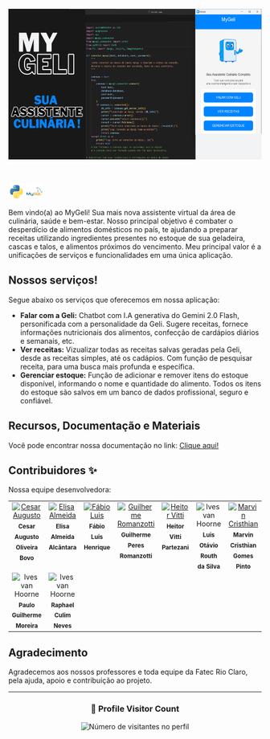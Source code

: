 <p align="center">
  <a href="https://codesandbox.io">
    <img src="https://raw.githubusercontent.com/FoodYze/MyGeli/refs/heads/main/GELI.png" height="300px">
  </a>
</p>

&nbsp;

<code><img height="32" src="https://github.com/devicons/devicon/blob/master/icons/python/python-original.svg" alt="Python"/></code>
<code><img height="32" src="https://github.com/devicons/devicon/blob/master/icons/mysql/mysql-original-wordmark.svg" alt="MySQL"/></code>

Bem vindo(a) ao MyGeli! 
Sua mais nova assistente virtual da área de culinária, saúde e bem-estar. Nosso principal objetivo é combater o desperdício de alimentos domésticos no país, te
ajudando a preparar receitas utilizando ingredientes presentes no estoque de sua geladeira, cascas e talos, e alimentos próximos do vencimento. Meu principal valor
é a unificações de serviços e funcionalidades em uma única aplicação.

## Nossos serviços!

Segue abaixo os serviços que oferecemos em nossa aplicação:

- <b>Falar com a Geli:</b> Chatbot com I.A generativa do Gemini 2.0 Flash, personificada com a personalidade da Geli. Sugere receitas, fornece informações nutricionais dos alimentos, confecção de cardápios diários e semanais, etc.
- <b>Ver receitas:</b> Vizualizar todas as receitas salvas geradas pela Geli, desde as receitas simples, até os cadápios. Com função de pesquisar receita, para uma busca mais profunda e específica.
- <b>Gerenciar estoque:</b> Função de adicionar e remover itens do estoque disponível, informando o nome e quantidade do alimento. Todos os itens do estoque são salvos em um banco de dados profissional, seguro e confiável.

## Recursos, Documentação e Materiais

Você pode encontrar nossa documentação no link:
[Clique aqui!](https://linktr.ee/mygeli)

## Contribuidores ✨

Nossa equipe desenvolvedora:

<!-- ALL-CONTRIBUTORS-LIST:START - Do not remove or modify this section -->
<!-- prettier-ignore-start -->
<!-- markdownlint-disable -->
<table>
  <tbody>
    <tr>
      <td align="center" valign="top" width="14.28%"><a href="https://github.com/cesarbovo"><img src="https://avatars.githubusercontent.com/u/207229048?v=4" width="100px;" alt="Cesar Augusto"/></a><br /><sub><b>Cesar Augusto Oliveira Bovo</b></sub><br /></td>
      <td align="center" valign="top" width="14.28%"><a href="https://github.com/lizziefg"><img src="https://avatars.githubusercontent.com/u/201613970?v=4" width="100px;" alt="Elisa Almeida"/></a><br /><sub><b>Elisa Almeida Alcântara</b></sub><br /></td>
      <td align="center" valign="top" width="14.28%"><a href="https://github.com/FLH-174"><img src="https://avatars.githubusercontent.com/u/214133984?v=4" width="100px;" alt="Fábio Luis"/></a><br /><sub><b>Fábio Luis Henrique</b></sub><br /></td>
      <td align="center" valign="top" width="14.28%"><a href="https://github.com/GuilhermePeresRomanzotti"><img src="https://avatars.githubusercontent.com/u/207372280?v=4" width="100px;" alt="Guilherme Romanzotti"/></a><br /><sub><b>Guilherme Peres Romanzotti</b></sub><br /></td>
      <td align="center" valign="top" width="14.28%"><a href="https://github.com/HeitorVittiPartezani"><img src="https://avatars.githubusercontent.com/u/202444594?v=4" width="100px;" alt="Heitor Vitti"/></a><br /><sub><b>Heitor Vitti Partezani</b></sub><br /></td>
      <td align="center" valign="top" width="14.28%"><img src="https://avatars.githubusercontent.com/u/207231091?v=4" width="100px;" alt="Ives van Hoorne"/><br /><sub><b>Luis Otávio Routh da Silva</b></sub><br /></td>
      <td align="center" valign="top" width="14.28%"><a href="https://github.com/MarvinCristhian07"><img src="https://avatars.githubusercontent.com/u/202424720?v=4" width="100px;" alt="Marvin Cristhian"/>
  </a><br /><sub><b>Marvin Cristhian Gomes Pinto</b></sub></td>
    </tr>
    <tr>
      <td align="center" valign="top" width="14.28%"><img src="https://avatars.githubusercontent.com/u/216594722?v=4" width="100px;" alt="Ives van Hoorne"/><br /><sub><b>Paulo Guilherme Moreira</b></sub><br /></td>
      <td align="center" valign="top" width="14.28%"><img src="https://avatars.githubusercontent.com/u/208488242?v=4" width="100px;" alt="Ives van Hoorne"/><br /><sub><b>Raphael Culim Neves</b></sub><br /></td>
  </tbody>
</table>

<!-- markdownlint-restore -->
<!-- prettier-ignore-end -->

<!-- ALL-CONTRIBUTORS-LIST:END -->

## Agradecimento

Agradecemos aos nossos professores e toda equipe da Fatec Rio Claro, pela ajuda, apoio e contribuição ao projeto.

---

<div align="center">
  <h3><b>📍 Profile Visitor Count</b></h3>
</div>

<p align="center">
  <img
    src="https://profile-counter.glitch.me/MarvinCristhian07/count.svg"
    alt="Número de visitantes no perfil"
  />
</p>
